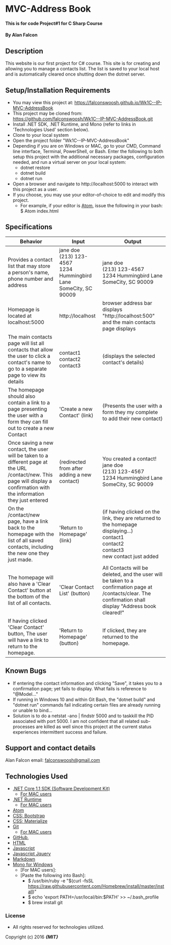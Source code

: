 # MVC-Address Book

#### This is for code Project#1 for C Sharp Course

#### By **Alan Falcon**

## Description

This website is our first project for C# course. This site is for creating and allowing you to manage a contacts list. The list is saved to your local host and is automatically cleared once shutting down the dotnet server.

## Setup/Installation Requirements

* You may view this project at: https://falconswoosh.github.io/Wk1C--IP-MVC-AddressBook
* This project may be cloned from:  https://github.com/falconswoosh/Wk1C--IP-MVC-AddressBook.git
* Install .NET SDK, .NET Runtime, and Mono (refer to links in 'Technologies Used' section below).
* Clone to your local system
* Open the project folder "Wk1C--IP-MVC-AddressBook"
* Depending if you are on Windows or MAC, go to your CMD, Command line interface, Terminal, PowerShell, or Bash. Enter the following to both setup this project with the additional necessary packages, configuration needed, and run a virtual server on your local system:
  * dotnet restore
  * dotnet build
  * dotnet run
* Open a browser and navigate to http://localhost:5000 to interact with this project as a user.
* If you choose, you may use your editor-of-choice to edit and modify this project.
    * For example, if your editor is [Atom](https://flight-manual.atom.io/getting-started/sections/installing-atom/), issue the following in your bash:
    $ Atom index.html

## Specifications    
| Behavior | Input | Output |
|---|---|---|
| Provides a contact list that may store a person's name, phone number and address |  jane doe<br />(213) 123-4567<br />1234 Hummingbird Lane<br />SomeCity, SC 90009 | jane doe<br />(213) 123-4567<br />1234 Hummingbird Lane<br />SomeCity, SC 90009 |
| Homepage is located at localhost:5000  | http://localhost | browser address bar displays "http://localhost:500" and the main contacts page displays |
| The main contacts page will list all contacts that allow the user to click  a contact's name to go to a separate page to view its details | contact1<br />contact2<br />contact3| (displays the selected contact's details)|
| The homepage should also contain a link to a page presenting the user with a form they can fill out to create a new Contact | 'Create a new Contact' (link) | (Presents the user with a form they my complete to add their new contact) |
|  Once saving a new contact, the user will be taken to a different page at the URL /contact/new. This page will display a confirmation with the information they just entered | (redirected from after adding a new contact) | You created a contact!<br />jane doe<br />(213) 123-4567<br />1234 Hummingbird Lane<br />SomeCity, SC 90009
| On the /contact/new page, have a link back to the homepage with the list of all saved contacts, including the new one they just made. | 'Return to Homepage' (link)| (if having clicked on the link, they are returned to the homepage displaying...)<br />contact1<br />contact2<br />contact3<br />new contact just added|
| The homepage will also have a 'Clear Contact' button at the bottom of the list of all contacts. | 'Clear Contact List' (button) | All Contacts will be deleted, and the user will be taken to a confirmation page at /contacts/clear. The confirmation shall display "Address book cleared!"|
| If having clicked 'Clear Contact' button, The user will have a link to return to the homepage. | 'Return to Homepage' (button)| If clicked, they are returned to the homepage.|


## Known Bugs

* If entering the contact information and clicking "Save", it takes you to a confirmation page; yet fails to display. What fails is reference to "@Model..."
* If running in Windows 10 and within Git Bash, the "dotnet build" and "dotnet run" commands fail indicating certain files are already running or unable to bind...
* Solution is to do a netstat -ano | findstr 5000 and to taskkill the PID associated with port 5000. I am not confident that all related sub-processes are killed as well since this project at the current status experiences intermittent success and failure.

## Support and contact details

Alan Falcon email: [falconswoosh@gmail.com](falconswoosh@gmail.com)

## Technologies Used


* [.NET Core 1.1 SDK (Software Development Kit)](https://download.microsoft.com/download/F/4/F/F4FCB6EC-5F05-4DF8-822C-FF013DF1B17F/dotnet-dev-win-x64.1.1.4.exe)
  * [For MAC users](https://download.microsoft.com/download/F/4/F/F4FCB6EC-5F05-4DF8-822C-FF013DF1B17F/dotnet-dev-osx-x64.1.1.4.pkg)
* [.NET Runtime](https://download.microsoft.com/download/6/F/B/6FB4F9D2-699B-4A40-A674-B7FF41E0E4D2/dotnet-win-x64.1.1.4.exe)
  * [For MAC users](https://download.microsoft.com/download/6/F/B/6FB4F9D2-699B-4A40-A674-B7FF41E0E4D2/dotnet-osx-x64.1.1.4.pkg)
* [Atom](http://flight-manual.atom.io/getting-started/sections/why-atom/)
* [CSS: Bootstrap](https://www.google.com/url?sa=t&rct=j&q=&esrc=s&source=web&cd=1&cad=rja&uact=8&ved=0ahUKEwjswubPlLnWAhVGVRQKHaRLBkgQFggmMAA&url=https%3A%2F%2Fgetbootstrap.com%2Fcss%2F&usg=AFQjCNFpcAPIPLCu0F7w2NDTOafHdV8Pkw)
* [CSS: Materialize](http://materializecss.com/forms.html)
* [Git](https://git-for-windows.github.io/)
  * [For MAC users](https://git-for-windows.github.io/)
* [GitHub](https://github.com/),
* [HTML](http://htmlreference.io/)
* [Javascript](https://github.com/falconswoosh/intrWk2-tracksuggester)
* [Javascript Jquery](https://www.google.com/url?sa=t&rct=j&q=&esrc=s&source=web&cd=1&cad=rja&uact=8&ved=0ahUKEwiBj_WJlbnWAhWBLhQKHfHUAQEQFggmMAA&url=https%3A%2F%2Fjquery.com%2F&usg=AFQjCNFnz7C6MAXGLm7pVcOD_LrOjJUUiA)
* [Markdown](https://en.wikipedia.org/wiki/Markdown)
* [Mono for Windows](http://www.mono-project.com/download/#download-win)
  *  [For MAC users]:
    *  [Paste the following into Bash]:
        *  $ /usr/bin/ruby -e "$(curl -fsSL https://raw.githubusercontent.com/Homebrew/install/master/install)"
        *  $ echo 'export PATH=/usr/local/bin:$PATH' >> ~/.bash_profile
        *  $ brew install git              

### License
* All rights reserved for technologies utilized.

Copyright (c) 2016 **_{MIT}_**
